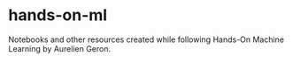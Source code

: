 # hands-on-ml
Notebooks and other resources created while following Hands-On Machine Learning by Aurelien Geron.
